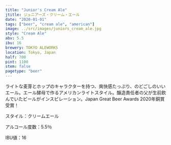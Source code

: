 ```yaml
---
title: "Junior's Cream Ale"
jtitle: ジュニアーズ・クリーム・エール
date: "2020-01-01"
tags: ["beer", "cream ale", "american"]
image: ../src/images/juniors_cream_ale.jpg
style: "Cream Ale"
abv: 5.5
ibu: 16
brewery: TOKYO ALEWORKS
location: Tokyo, Japan
half: 700
pint: 1100
stem: false
pagetype: "beer"
---
```


ライトな麦芽とホップのキャラクターを持つ、爽快感たっぷり、のどごしのいいエール。エール酵母で作るアメリカンライトスタイル。醸造責任者の父が生前飲んでいたビールがインスピレーション。Japan Great Beer Awards 2020年銅賞受賞！

スタイル：クリームエール

アルコール度数：5.5％

IBU値：16
